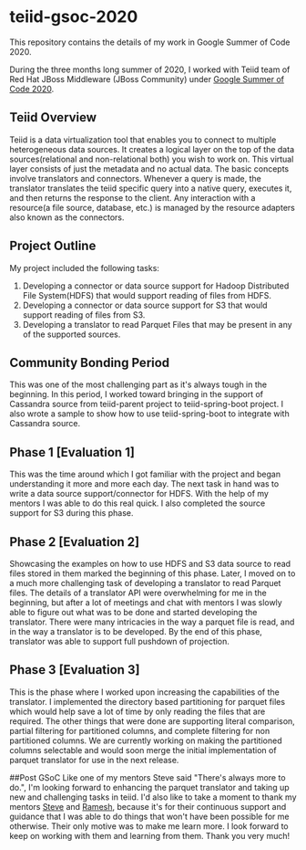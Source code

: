 # teiid-gsoc-2020
This repository contains the details of my work in Google Summer of Code 2020.

During the three months long summer of 2020, I worked with Teiid team of Red Hat JBoss Middleware (JBoss Community) under [Google Summer of Code 2020](https://summerofcode.withgoogle.com/projects/#6223618771517440).

## Teiid Overview
Teiid is a data virtualization tool that enables you to connect to multiple heterogeneous data sources.
It creates a logical layer on the top of the data sources(relational and non-relational both) you wish to work on. This virtual layer consists of just the metadata and no actual data.
The basic concepts involve translators and connectors. Whenever a query is made, the translator translates the teiid specific query into a native query, executes it, and then returns the response to the client. Any interaction with a resource(a file source, database, etc.) is managed by the resource adapters also known as the connectors.

## Project Outline
My project included the following tasks:
1. Developing a connector or data source support for Hadoop Distributed File System(HDFS) that would support reading of files from HDFS.
2. Developing a connector or data source support for S3 that would support reading of files from S3.
3. Developing a translator to read Parquet Files that may be present in any of the supported sources. 

## Community Bonding Period
This was one of the most challenging part as it's always tough in the beginning. In this period,
I worked toward bringing in the support of Cassandra source from teiid-parent project to teiid-spring-boot project.
I also wrote a sample to show how to use teiid-spring-boot to integrate with Cassandra source.

## Phase 1 [Evaluation 1]
This was the time around which I got familiar with the project and began understanding it more and more each day.
The next task in hand was to write a data source support/connector for HDFS. With the help of my mentors I was able to do this real quick.
I also completed the source support for S3 during this phase. 

## Phase 2 [Evaluation 2]
Showcasing the examples on how to use HDFS and S3 data source to read files stored in them marked the beginning of this phase.
Later, I moved on to a much more challenging task of developing a translator to read Parquet files.
The details of a translator API were overwhelming for me in the beginning, but after a lot of meetings and chat with mentors I was slowly able to figure out 
what was to be done and started developing the translator. There were many intricacies in the way a parquet file is read, and in the way a translator
is to be developed. By the end of this phase, translator was able to support full pushdown of projection. 

## Phase 3 [Evaluation 3]
This is the phase where I worked upon increasing the capabilities of the translator. I implemented the directory based partitioning for parquet files
which would help save a lot of time by only reading the files that are required. The other things that were done are supporting literal comparison, partial filtering for 
partitioned columns, and complete filtering for non partitioned columns. We are currently working on making the partitioned columns selectable and would soon merge the initial implementation of parquet
translator for use in the next release.

##Post GSoC
Like one of my mentors Steve said "There's always more to do.", I'm looking forward to enhancing the parquet translator and
taking up new and challenging tasks in teiid. I'd also like to take a moment to thank my mentors [Steve](https://github.com/shawkins) and [Ramesh](https://github.com/rareddy), because it's for their continuous support
and guidance that I was able to do things that won't have been possible for me otherwise. Their only motive was to make me learn more. I look forward to     
keep on working with them and learning from them. Thank you very much! 